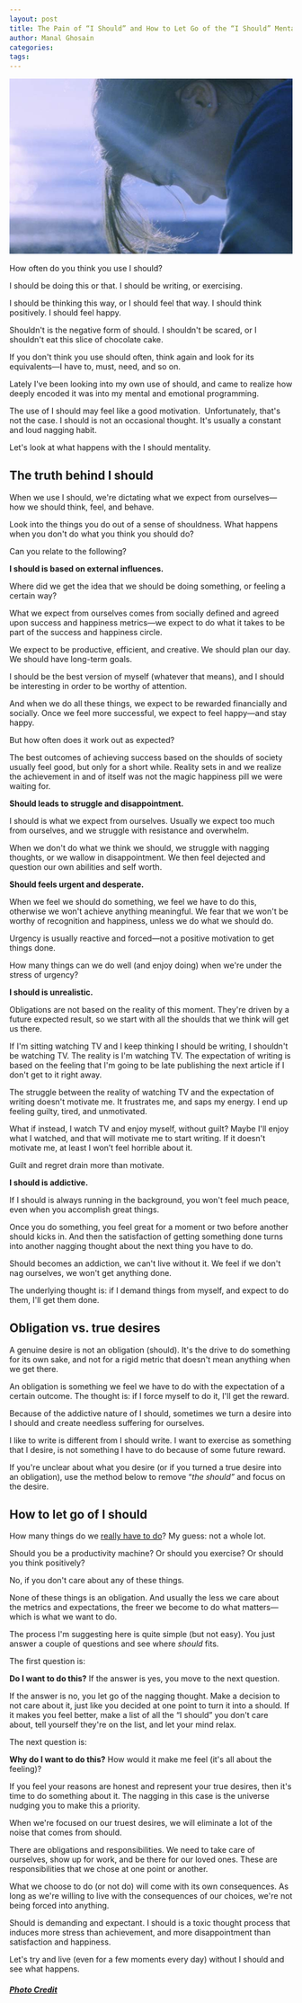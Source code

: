 ```yaml
---
layout: post
title: The Pain of “I Should” and How to Let Go of the “I Should” Mentality
author: Manal Ghosain
categories:
tags:
---
```


![Stressed woman](/images/stress.jpg)

How often do you think you use I should? 

I should be doing this or that. I should be writing, or exercising. 

I should be thinking this way, or I should feel that way. I should think positively. I should feel happy. 

Shouldn't is the negative form of should. I shouldn't be scared, or I shouldn't eat this slice of chocolate cake. 

If you don't think you use should often, think again and look for its equivalents—I have to, must, need, and so on. 

Lately I've been looking into my own use of should, and came to realize how deeply encoded it was into my mental and emotional programming. 

The use of I should may feel like a good motivation.  Unfortunately, that's not the case. I should is not an occasional thought. It's usually a constant and loud nagging habit. 

Let's look at what happens with the I should mentality. 

## The truth behind I should

When we use I should, we're dictating what we expect from ourselves—how we should think, feel, and behave. 

Look into the things you do out of a sense of shouldness. What happens when you don't do what you think you should do? 

Can you relate to the following? 

**I should is based on external influences.** 

Where did we get the idea that we should be doing something, or feeling a certain way? 

What we expect from ourselves comes from socially defined and agreed upon success and happiness metrics—we expect to do what it takes to be part of the success and happiness circle. 

We expect to be productive, efficient, and creative. We should plan our day. We should have long-term goals. 

I should be the best version of myself (whatever that means), and I should be interesting in order to be worthy of attention. 

And when we do all these things, we expect to be rewarded financially and socially. Once we feel more successful, we expect to feel happy—and stay happy. 

But how often does it work out as expected? 

The best outcomes of achieving success based on the shoulds of society usually feel good, but only for a short while. Reality sets in and we realize the achievement in and of itself was not the magic happiness pill we were waiting for. 

**Should leads to struggle and disappointment.** 

I should is what we expect from ourselves. Usually we expect too much from ourselves, and we struggle with resistance and overwhelm. 

When we don't do what we think we should, we struggle with nagging thoughts, or we wallow in disappointment. We then feel dejected and question our own abilities and self worth. 

**Should feels urgent and desperate.** 

When we feel we should do something, we feel we have to do this, otherwise we won't achieve anything meaningful. We fear that we won't be worthy of recognition and happiness, unless we do what we should do. 

Urgency is usually reactive and forced—not a positive motivation to get things done. 

How many things can we do well (and enjoy doing) when we're under the stress of urgency? 

**I should is unrealistic.** 

Obligations are not based on the reality of this moment. They're driven by a future expected result, so we start with all the shoulds that we think will get us there. 

If I'm sitting watching TV and I keep thinking I should be writing, I shouldn't be watching TV. The reality is I'm watching TV. The expectation of writing is based on the feeling that I'm going to be late publishing the next article if I don't get to it right away. 

The struggle between the reality of watching TV and the expectation of writing doesn't motivate me. It frustrates me, and saps my energy. I end up feeling guilty, tired, and unmotivated. 

What if instead, I watch TV and enjoy myself, without guilt? Maybe I'll enjoy what I watched, and that will motivate me to start writing. If it doesn't motivate me, at least I won’t feel horrible about it. 

Guilt and regret drain more than motivate. 

**I should is addictive.** 

If I should is always running in the background, you won't feel much peace, even when you accomplish great things. 

Once you do something, you feel great for a moment or two before another should kicks in. And then the satisfaction of getting something done turns into another nagging thought about the next thing you have to do. 

Should becomes an addiction, we can't live without it. We feel if we don't nag ourselves, we won't get anything done. 

The underlying thought is: if I demand things from myself, and expect to do them, I'll get them done. 

## Obligation vs. true desires

A genuine desire is not an obligation (should). It's the drive to do something for its own sake, and not for a rigid metric that doesn't mean anything when we get there. 

An obligation is something we feel we have to do with the expectation of a certain outcome. The thought is: if I force myself to do it, I'll get the reward. 

Because of the addictive nature of I should, sometimes we turn a desire into I should and create needless suffering for ourselves.

 I like to write is different from I should write. I want to exercise as something that I desire, is not something I have to do because of some future reward. 

If you're unclear about what you desire (or if you turned a true desire into an obligation), use the method below to remove “_the should”_ and focus on the desire. 

## How to let go of I should

How many things do we [really have to do](/do-you-really-have-to-do-anything/)? My guess: not a whole lot. 

Should you be a productivity machine? Or should you exercise? Or should you think positively? 

No, if you don't care about any of these things. 

None of these things is an obligation. And usually the less we care about the metrics and expectations, the freer we become to do what matters—which is what we want to do. 

The process I'm suggesting here is quite simple (but not easy). You just answer a couple of questions and see where _should_ fits. 

The first question is: 

**Do I want to do this?** If the answer is yes, you move to the next question. 

If the answer is no, you let go of the nagging thought. Make a decision to not care about it, just like you decided at one point to turn it into a should. If it makes you feel better, make a list of all the “I should” you don't care about, tell yourself they're on the list, and let your mind relax. 

The next question is: 

**Why do I want to do this?** How would it make me feel (it's all about the feeling)? 

If you feel your reasons are honest and represent your true desires, then it's time to do something about it. The nagging in this case is the universe nudging you to make this a priority. 

When we're focused on our truest desires, we will eliminate a lot of the noise that comes from should. 

There are obligations and responsibilities. We need to take care of ourselves, show up for work, and be there for our loved ones. These are responsibilities that we chose at one point or another. 

What we choose to do (or not do) will come with its own consequences. As long as we're willing to live with the consequences of our choices, we're not being forced into anything. 

Should is demanding and expectant. I should is a toxic thought process that induces more stress than achievement, and more disappointment than satisfaction and happiness. 

Let's try and live (even for a few moments every day) without I should and see what happens. 

##### [Photo Credit](http://www.flickr.com/photos/meblob/2300881960)
